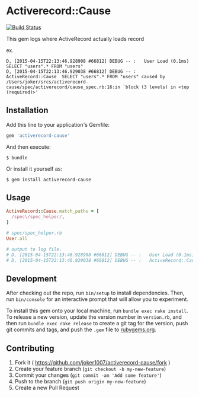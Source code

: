 # Activerecord::Cause
[![Build Status](https://travis-ci.org/joker1007/activerecord-cause.svg?branch=master)](https://travis-ci.org/joker1007/activerecord-cause)

This gem logs where ActiveRecord actually loads record

ex.
```
D, [2015-04-15T22:13:46.928908 #66812] DEBUG -- :   User Load (0.1ms)  SELECT "users".* FROM "users"
D, [2015-04-15T22:13:46.929038 #66812] DEBUG -- :   ActiveRecord::Cause  SELECT "users".* FROM "users" caused by /Users/joker/srcs/activerecord-cause/spec/activerecord/cause_spec.rb:16:in `block (3 levels) in <top (required)>'
```

## Installation

Add this line to your application's Gemfile:

```ruby
gem 'activerecord-cause'
```

And then execute:

    $ bundle

Or install it yourself as:

    $ gem install activerecord-cause

## Usage

```ruby
ActiveRecord::Cause.match_paths = [
  /spec\/spec_helper/,
]
```
```ruby
# spec/spec_helper.rb
User.all

# output to log file.
# D, [2015-04-15T22:13:46.928908 #66812] DEBUG -- :   User Load (0.1ms)  SELECT "users".* FROM "users"
# D, [2015-04-15T22:13:46.929038 #66812] DEBUG -- :   ActiveRecord::Cause  SELECT "users".* FROM "users" caused by /Users/joker/srcs/activerecord-cause/spec/activerecord/cause_spec.rb:16:in `block (3 levels) in <top (required)>'
```


## Development

After checking out the repo, run `bin/setup` to install dependencies. Then, run `bin/console` for an interactive prompt that will allow you to experiment.

To install this gem onto your local machine, run `bundle exec rake install`. To release a new version, update the version number in `version.rb`, and then run `bundle exec rake release` to create a git tag for the version, push git commits and tags, and push the `.gem` file to [rubygems.org](https://rubygems.org).

## Contributing

1. Fork it ( https://github.com/joker1007/activerecord-cause/fork )
2. Create your feature branch (`git checkout -b my-new-feature`)
3. Commit your changes (`git commit -am 'Add some feature'`)
4. Push to the branch (`git push origin my-new-feature`)
5. Create a new Pull Request
